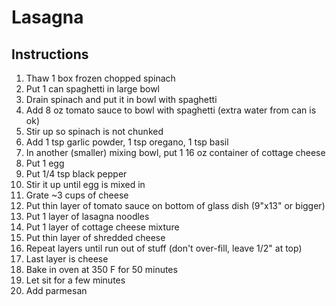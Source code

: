 # Lasagna

## Instructions

1. Thaw 1 box frozen chopped spinach
1. Put 1 can spaghetti in large bowl
1. Drain spinach and put it in bowl with spaghetti
1. Add 8 oz tomato sauce to bowl with spaghetti (extra water from can is ok)
1. Stir up so spinach is not chunked
1. Add 1 tsp garlic powder, 1 tsp oregano, 1 tsp basil
1. In another (smaller) mixing bowl, put 1 16 oz container of cottage cheese
1. Put 1 egg
1. Put 1/4 tsp black pepper
1. Stir it up until egg is mixed in
1. Grate ~3 cups of cheese
1. Put thin layer of tomato sauce on bottom of glass dish (9"x13" or bigger)
1. Put 1 layer of lasagna noodles
1. Put 1 layer of cottage cheese mixture
1. Put thin layer of shredded cheese
1. Repeat layers until run out of stuff (don't over-fill, leave 1/2" at top)
1. Last layer is cheese
1. Bake in oven at 350 F for 50 minutes
1. Let sit for a few minutes
1. Add parmesan
